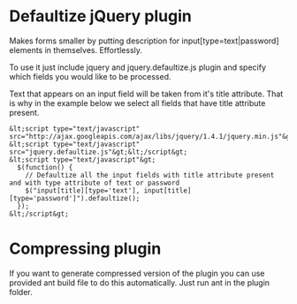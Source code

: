 Defaultize jQuery plugin
========================

Makes forms smaller by putting description for input[type=text|password] elements in themselves. Effortlessly.

To use it just include jquery and jquery.defaultize.js plugin and specify which fields you would like to be processed.

Text that appears on an input field will be taken from it's title attribute. That is why in the example below we select all fields that have title attribute present.

    &lt;script type="text/javascript" src="http://ajax.googleapis.com/ajax/libs/jquery/1.4.1/jquery.min.js"&gt;&lt;/script&gt;
    &lt;script type="text/javascript" src="jquery.defaultize.js"&gt;&lt;/script&gt;
    &lt;script type="text/javascript"&gt;
      $(function() {
        // Defaultize all the input fields with title attribute present and with type attribute of text or password
        $("input[title][type='text'], input[title][type='password']").defaultize();
      });
    &lt;/script&gt;

Compressing plugin
==================
If you want to generate compressed version of the plugin you can use provided ant build file to do this automatically. Just run ant in the plugin folder.

